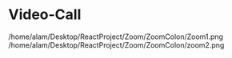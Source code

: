 # Video-Call
/home/alam/Desktop/ReactProject/Zoom/ZoomColon/Zoom1.png
/home/alam/Desktop/ReactProject/Zoom/ZoomColon/zoom2.png
